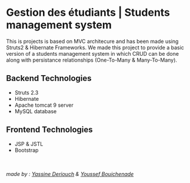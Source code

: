 # Gestion des étudiants | Students management system
 This is projects is based on MVC architecure and has been made using Struts2 & Hibernate Frameworks.
 We made this project to provide a basic version of a students management system in which CRUD can be done along with persistance relationships (One-To-Many & Many-To-Many).

## Backend Technologies
- Struts 2.3 
- Hibernate
- Apache tomcat 9 server
- MySQL database

## Frontend Technologies
- JSP & JSTL
- Bootstrap

<br><br>
<i>made by : [Yassine Deriouch](https://github.com/YassineDerouich) & [Youssef Bouichenade](https://github.com/Youssef-Yb07)</i>
